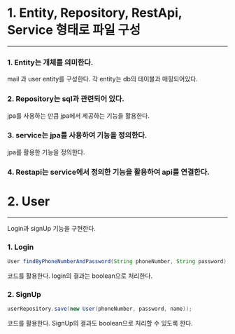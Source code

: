 # 1. Entity, Repository, RestApi, Service 형태로 파일 구성
----------------------------

### 1. Entity는 개체를 의미한다.
mail 과 user entity를 구성한다.
각 entity는 db의 테이블과 매핑되어있다.

### 2. Repository는 sql과 관련되어 있다.
jpa를 사용하는 만큼 jpa에서 제공하는 기능을 활용한다.

### 3. service는 jpa를 사용하여 기능을 정의한다.
jpa를 활용한 기능을 정의한다.

### 4. Restapi는 service에서 정의한 기능을 활용하여 api를 연결한다.

# 2. User
-----------------------------
Login과 signUp 기능을 구현한다.

### 1. Login
```java 
User findByPhoneNumberAndPassword(String phoneNumber, String password);
```
코드를 활용한다. login의 결과는 boolean으로 처리한다.

### 2. SignUp
```java
userRepository.save(new User(phoneNumber, password, name));
```
코드를 활용한다. SignUp의 결과도 boolean으로 처리할 수 있도록 한다.
